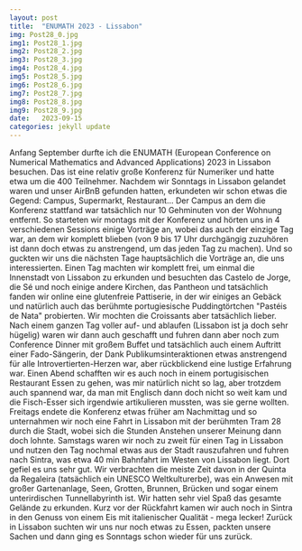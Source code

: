 ```yaml
---
layout: post
title:  "ENUMATH 2023 - Lissabon"
img: Post28_0.jpg
img1: Post28_1.jpg
img2: Post28_2.jpg
img3: Post28_3.jpg
img4: Post28_4.jpg
img5: Post28_5.jpg
img6: Post28_6.jpg
img7: Post28_7.jpg
img8: Post28_8.jpg
img9: Post28_9.jpg
date:   2023-09-15
categories: jekyll update
---
```


Anfang September durfte ich die ENUMATH (European Conference on Numerical Mathematics and Advanced Applications) 2023 in Lissabon besuchen. 
Das ist eine relativ große Konferenz für Numeriker und hatte etwa um die 400 Teilnehmer. 
Nachdem wir Sonntags in Lissabon gelandet waren und unser AirBnB gefunden hatten, erkundeten wir schon etwas die Gegend: Campus, Supermarkt, Restaurant... Der Campus an dem die Konferenz stattfand war tatsächlich nur 10 Gehminuten von der Wohnung entfernt. 
So starteten wir montags mit der Konferenz und hörten uns in 4 verschiedenen Sessions einige Vorträge an, wobei das auch der einzige Tag war, an dem wir komplett blieben (von 9 bis 17 Uhr durchgängig zuzuhören ist dann doch etwas zu anstrengend, um das jeden Tag zu machen).
Und so guckten wir uns die nächsten Tage hauptsächlich die Vorträge an, die uns interessierten. Einen Tag machten wir komplett frei, um einmal die Innenstadt von Lissabon zu erkunden und besuchten das Castelo de Jorge, die Sé und noch einige andere Kirchen, das Pantheon und tatsächlich fanden wir online eine glutenfreie Pattiserie, in der wir einiges an Gebäck und natürlich auch das berühmte portugiesische Puddingtörtchen "Pastéis de Nata" probierten. Wir mochten die Croissants aber tatsächlich lieber.
Nach einem ganzen Tag voller auf- und ablaufen (Lissabon ist ja doch sehr hügelig) waren wir dann auch geschafft und fuhren dann aber noch zum Conference Dinner mit großem Buffet und tatsächlich auch einem Auftritt einer Fado-Sängerin, der Dank Publikumsinteraktionen etwas anstrengend für alle Introvertierten-Herzen war, aber rückblickend eine lustige Erfahrung war.
Einen Abend schafften wir es auch noch in einem portugisischen Restaurant Essen zu gehen, was mir natürlich nicht so lag, aber trotzdem auch spannend war, da man mit Englisch dann doch nicht so weit kam und die Fisch-Esser sich irgendwie artikulieren mussten, was sie gerne wollten. 
Freitags endete die Konferenz etwas früher am Nachmittag und so unternahmen wir noch eine Fahrt in Lissabon mit der berühmten Tram 28 durch die Stadt, wobei sich die Stunden Anstehen unserer Meinung dann doch lohnte.
Samstags waren wir noch zu zweit für einen Tag in Lissabon und nutzen den Tag nochmal etwas aus der Stadt rauszufahren und fuhren nach Sintra, was etwa 40 min Bahnfahrt im Westen von Lissabon liegt. 
Dort gefiel es uns sehr gut. Wir verbrachten die meiste Zeit davon in der Quinta da Regaleira (tatsächlich ein UNESCO Weltkulturerbe), was ein Anwesen mit großer Gartenanlage, Seen, Grotten, Brunnen, Brücken und sogar einem unterirdischen Tunnellabyrinth ist. Wir hatten sehr viel Spaß das gesamte Gelände zu erkunden. 
Kurz vor der Rückfahrt kamen wir auch noch in Sintra in den Genuss von einem Eis mit italienischer Qualität - mega lecker!
Zurück in Lissabon suchten wir uns nur noch etwas zu Essen, packten unsere Sachen und dann ging es Sonntags schon wieder für uns zurück.
